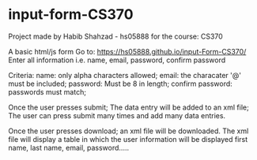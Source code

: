 # input-form-CS370

Project made by Habib Shahzad - hs05888
for the course: CS370

 A basic html/js form
Go to: https://hs05888.github.io/input-Form-CS370/
Enter all information i.e. name, email, password, confirm password

Criteria:
name: only alpha characters allowed;
email: the characater '@' must be included;
password: Must be 8 in length; 
confirm password: passwords must match;

Once the user presses submit; The data entry will be added to an xml file;
The user can press submit many times and add many data entries.

Once the user presses download; an xml file will be downloaded.
The xml file will display a table in which the user information will be displayed
first name, last name, email, password.....

